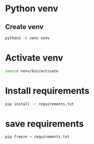 # Python venv

## Create venv
```bash
python3 -m venv venv
```
# Activate venv
```bash
source venv/bin/activate
```
# Install requirements
```bash
pip install -r requirements.txt
```

# save requirements
```bash
pip freeze > requirements.txt
```